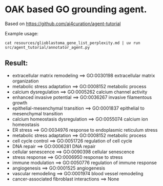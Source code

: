 # OAK based GO grounding agent.

Based on https://github.com/ai4curation/agent-tutorial

Example usage:

`cat resources/glioblastoma_gene_list_perplexity.md | uv run src/agent_tutorial/annotator_agent.py`


## Result:
 - extracellular matrix remodeling ==> GO:0030198 extracellular matrix organization
 - metabolic stress adaptation ==> GO:0008152 metabolic process
 - calcium dysregulation ==> GO:0005262 calcium channel activity
 - enhanced invasive potential ==> GO:0036267 invasive filamentous growth
 - epithelial-mesenchymal transition ==> GO:0001837 epithelial to mesenchymal transition
 - calcium homeostasis dysregulation ==> GO:0055074 calcium ion homeostasis
 - ER stress ==> GO:0034976 response to endoplasmic reticulum stress
 - metabolic stress adaptation ==> GO:0008152 metabolic process
 - cell cycle control ==> GO:0051726 regulation of cell cycle
 - DNA repair ==> GO:0006281 DNA repair
 - cellular senescence ==> GO:0090398 cellular senescence
 - stress response ==> GO:0006950 response to stress
 - immune modulation ==> GO:0050776 regulation of immune response
 - angiogenesis ==> GO:0001525 angiogenesis
 - vascular remodeling ==> GO:0001974 blood vessel remodeling
 - cancer-associated fibroblast interactions ==>  None
